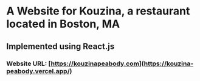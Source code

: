 # A Website for Kouzina, a restaurant located in Boston, MA

## Implemented using React.js

### Website URL: [https://kouzinapeabody.com](https://kouzina-peabody.vercel.app/)

